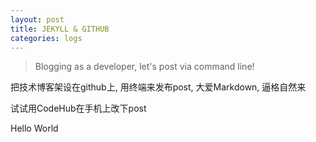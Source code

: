 ```yaml
---
layout: post
title: JEKYLL & GITHUB
categories: logs
---
```



> Blogging as a developer, let's post via command line!

把技术博客架设在github上, 用终端来发布post, 大爱Markdown, 逼格自然来

试试用CodeHub在手机上改下post

Hello World
